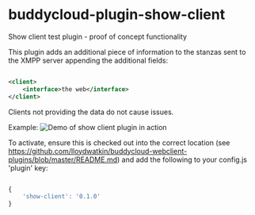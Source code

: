 buddycloud-plugin-show-client
=============================

Show client test plugin - proof of concept functionality

This plugin adds an additional piece of information to the stanzas sent to the XMPP 
server appending the additional fields:

```xml

<client>
    <interface>the web</interface>
</client>
```

Clients not providing the data do not cause issues.

Example:
![Demo of show client plugin in action](../../raw/master/show-client-0.1.0/docs/screen-shot.png)

To activate, ensure this is checked out into the correct location 
(see https://github.com/lloydwatkin/buddycloud-webclient-plugins/blob/master/README.md) 
and add the following to your config.js 'plugin' key:

```javascript

{
    'show-client': '0.1.0'
}
```